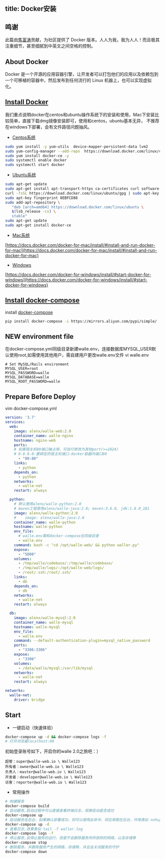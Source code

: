 title: Docker安装
---
## 鸣谢
此篇由[焦富涛](https://github.com/owen-carter)贡献，为社区提供了 Docker 版本。人人为我，我为人人！而且极其注重细节，甚至细腻到中英文之间空格的控制。

## About Docker
Docker 是一个开源的应用容器引擎，让开发者可以打包他们的应用以及依赖包到一个可移植的容器中，然后发布到任何流行的 Linux 机器上，也可以实现虚拟化。


## [Install Docker](https://docs.docker.com/install/linux/docker-ce)
我们重点说明docker在centos和ubuntu操作系统下的安装和使用，Mac下安装比较简单，直接下载dmg镜像安装即可，使用和centos，ubuntu基本无异，
不推荐在windows下部署，会有文件路径问题抽风。
- [Centos系统](https://docs.docker.com/install/linux/docker-ce/centos)
```bash
sudo yum install -y yum-utils  device-mapper-persistent-data lvm2
sudo yum-config-manager --add-repo  https://download.docker.com/linux/centos/docker-ce.repo
sudo yum install docker-ce -y
sudo systemctl enable docker
sudo systemctl start docker
```


- [Ubuntu系统](https://docs.docker.com/install/linux/docker-ce/ubuntu/)
```bash
sudo apt-get update
sudo apt-get install apt-transport-https ca-certificates curl software-properties-common
curl -fsSL https://download.docker.com/linux/ubuntu/gpg | sudo apt-key add -
sudo apt-key fingerprint 0EBFCD88
sudo add-apt-repository \
   "deb [arch=amd64] https://download.docker.com/linux/ubuntu \
   $(lsb_release -cs) \
   stable"
sudo apt-get update   
sudo apt-get install docker-ce
```

- [Mac系统](https://docs.docker.com/docker-for-mac/install/#install-and-run-docker-for-mac)

[https://docs.docker.com/docker-for-mac/install/#install-and-run-docker-for-mac](https://docs.docker.com/docker-for-mac/install/#install-and-run-docker-for-mac)

- [Windows](https://docs.docker.com/docker-for-windows/install/#start-docker-for-windows)

[https://docs.docker.com/docker-for-windows/install/#start-docker-for-windows](https://docs.docker.com/docker-for-windows/install/#start-docker-for-windows)



## [Install docker-compose](https://docs.docker.com/compose/overview/)

install [docker-compose](https://docs.docker.com/compose/overview/)
```bash
pip install docker-compose -i https://mirrors.aliyun.com/pypi/simple/
```

## NEW environment file
在docker-compose.yml同级目录新建walle.env，连接数据库MYSQL_USER默认使用root,如需使用其他用户，需自建用户更改walle.env文件
vi walle.env
```shell
# Set MySQL/Rails environment
MYSQL_USER=root
MYSQL_PASSWORD=walle
MYSQL_DATABASE=walle
MYSQL_ROOT_PASSWORD=walle
```

## Prepare Before Deploy
vim docker-compose.yml
```yaml
version: '3.7'
services:
  web:
    image: alenx/walle-web:2.0
    container_name: walle-nginx
    hostname: nginx-web
    ports:
    # 如果宿主机80端口被占用，可自行修改为其他port(>=1024)
    # 0.0.0.0:要绑定的宿主机端口:docker容器内端口80
      - "80:80"
    links:
      - python
    depends_on:
      - python
    networks:
      - walle-net
    restart: always

  python:
    # 默认使用alenx/walle-python:2.0
    # maven工程使用alenx/walle-java:2.0; maven:3.6.0, jdk:1.8.0_181
    image: alenx/walle-python:2.0
    #    image: alenx/walle-java:2.0
    container_name: walle-python
    hostname: walle-python
    env_file:
      # walle.env需和docker-compose在同级目录
      - walle.env
    command: bash -c "cd /opt/walle-web/ && python waller.py"
    expose:
      - "5000"
    volumes:
      - /tmp/walle/codebase/:/tmp/walle/codebase/
      - /tmp/walle/logs/:/opt/walle-web/logs/
      - /root/.ssh:/root/.ssh/
    links: 
      - db
    depends_on:
      - db
    networks:
      - walle-net
    restart: always

  db:
    image: alenx/walle-mysql:2.0
    container_name: walle-mysql
    hostname: walle-mysql
    env_file:
      - walle.env
    command: --default-authentication-plugin=mysql_native_password
    ports:
      - "3306:3306"
    expose:
      - "3306"
    volumes:
      - /data/walle/mysql:/var/lib/mysql
    networks:
      - walle-net
    restart: always

networks:
  walle-net:
    driver: bridge
```


## Start

- 一键启动（快速体验）
```bash
docker-compose up -d && docker-compose logs -f
# 打开浏览器localhost:80
```
初始登录账号如下，开启你的walle 2.0之旅吧：）
```
超管：super@walle-web.io \ Walle123
所有者：owner@walle-web.io \ Walle123
负责人：master@walle-web.io \ Walle123
开发者：developer@walle-web.io \ Walle123
访客：reporter@walle-web.io \ Walle123
```


- 常用操作
```bash
# 构建服务
docker-compose build
# 启动服务,启动过程中可以直接查看终端日志，观察启动是否成功
docker-compsoe up
# 启动服务在后台，如果确认部署成功，则可以使用此命令，将应用跑在后台，作用类似 nohup python waller.py &
docker-compose up -d
# 查看日志,效果类似 tail -f waller.log
docker-compose logs -f
# 停止服务,会停止服务的运行，但是不会删除服务所所依附的网络，以及存储等
docker-compsoe stop
# 删除服务，并删除服务产生的网络，存储等，并且会关闭服务的守护
docker-compose down
```
